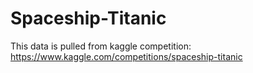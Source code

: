 # Spaceship-Titanic
This data is pulled from kaggle competition: https://www.kaggle.com/competitions/spaceship-titanic
